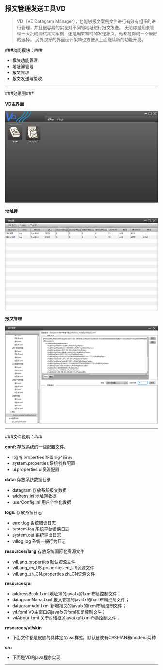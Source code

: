 ## 报文管理发送工具VD

>   VD（VD Datagram Manager），他能够报文案例文件进行有效有组织的进行管理，并且很容易的实现对不同的地址进行报文发送。
>   无论你是用来管理一大批的测试报文案例，还是用来暂时的发送报文，他都是你的一个很好的选择。
>   另外良好的界面设计架构也方便从上面继续新的功能开发。

###功能模块：###
* 模块功能管理
* 地址簿管理
* 报文管理
* 报文发送与接收

---------------------

###效果图###

__VD主界面__

![效果图1](doc/效果图/run1.png "VD主界面")

__地址簿__

![效果图1](doc/效果图/run2.png "地址簿")

__报文管理__

![效果图1](doc/效果图/run3.png "报文管理")

---------------------

###文件说明：###

**conf:** 存放系统的一些配置文件。
*    log4j.properties 配置log4j日志
*    system.properties 系统参数配置
*    ui.properties ui资源配置

**data:** 存放系统数据目录
*   datagram 存放系统报文数据
*   address.ini 地址簿数据
*   userConfig.ini 用户个性化数据

**logs:** 存放系统日志
*   error.log 系统错误日志
*   system.log 系统平台错误日志
*   system.out 系统输出日志
*   vdlog.log  系统一般行为日志

**resources/lang** 存放系统国际化资源文件
*   vdLang.properties 默认资源文件
*   vdLang_en_US.properties en_US资源文件
*   vdLang_zh_CN.properties zh_CN资源文件

**resources/ui**
*   addressBook.fxml 地址簿的javafx的fxml布局控制文件；
*   datagramMana.fxml 报文管理的javafx的fxml布局控制文件；
*   datagramAdd.fxml 新增报文的javafx的fxml布局控制文件；
*   vd.fxml VD主窗口的javafx的fxml布局控制文件；
*   vdAbout.fxml 关于对话框的javafx的fxml布局控制文件；

**resources/ui/skin**
* 下面文件都是皮肤的具体定义css样式，默认皮肤有CASPIAN和modena两种


**src**
* 下面是VD的java程序实现

---------------------